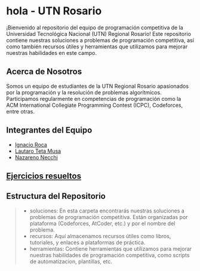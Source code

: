 # hola - UTN  Rosario
¡Bienvenido al repositorio del equipo de programación competitiva de la Universidad Tecnológica Nacional (UTN) Regional Rosario! Este repositorio contiene nuestras soluciones a problemas de programación competitiva, así como también recursos útiles y herramientas que utilizamos para mejorar nuestras habilidades en este campo.

## Acerca de Nosotros
Somos un equipo de estudiantes de la UTN Regional Rosario apasionados por la programación y la resolución de problemas algorítmicos. Participamos regularmente en competencias de programación como la ACM International Collegiate Programming Contest (ICPC), Codeforces, entre otras.

## Integrantes del Equipo
- [Ignacio Roca](https://github.com/RocaIgnacio1)
- [Lautaro Teta Musa](https://github.com/Lautarotetamusa)
- [Nazareno Necchi](https://github.com/nazanecchi)

## [Ejercicios resueltos](https://docs.google.com/spreadsheets/d/18TyYVvht5r-wOZdbLHg3YymKh-rfFnHDiK5WhfSbbhU/edit?gid=0#gid=0)

## Estructura del Repositorio
> + soluciones: En esta carpeta encontrarás nuestras soluciones a problemas de programación competitiva. Están organizadas por plataforma (Codeforces, AtCoder, etc.) y por el nombre del problema.
> + recursos: Aquí almacenamos recursos útiles como libros, tutoriales, y enlaces a plataformas de práctica.
> + herramientas: Contiene herramientas que utilizamos para mejorar nuestras habilidades de programación competitiva, como scripts de automatizacion, plantillas, etc.

